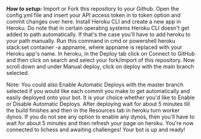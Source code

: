 ***How to setup:***
Import or Fork this repository to your Github.
Open the config.yml file and insert your API access token in to token option and commit changes over here.
Install Heroku CLI and create a new app in Heroku.
Do note that in certain operating systems Heroku CLI doesn't get added to path automatically. If that's the case you'll have to add heroku to your path manually.
Run this command in cmd or powershell heroku stack:set container -a appname, where appname is replaced with your Heroku app's name.
In heroku, in the Deploy tab click on Connect to GitHub and then click on search and select your fork/import of this repository.
Now scroll down and under Manual deploy, click on deploy with the main branch selected.

Note: You could also Enable Automatic Deploys with the master branch selected if you would like each commit you make to get automatically and easily deployed onto your bot. It is your choice whether you'd like to Enable or Disable Automatic Deploys.
After deploying wait for about 5 minutes till the build finishes and then in the Resources tab in heroku turn worker dynos. If you do not see any option to enable any dynos, then you'll have to wait for about 5 minutes and then refresh your page on heroku.
You're now connected to lichess and awaiting challenges! Your bot is up and ready!
